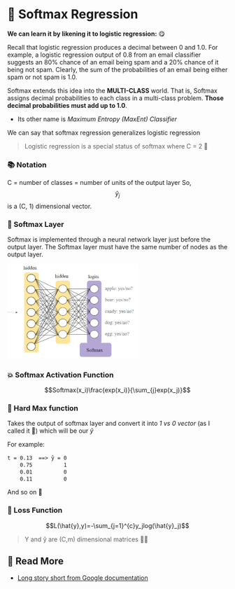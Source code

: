 # 🎨 Softmax Regression
**We can learn it by likening it to logistic regression:** 😋

Recall that logistic regression produces a decimal between 0 and 1.0. For example, a logistic regression output of 0.8 from an email classifier suggests an 80% chance of an email being spam and a 20% chance of it being not spam. Clearly, the sum of the probabilities of an email being either spam or not spam is 1.0.

Softmax extends this idea into the **MULTI-CLASS** world. That is, Softmax assigns decimal probabilities to each class in a multi-class problem. **Those decimal probabilities must add up to 1.0**.

* Its other name is _Maximum Entropy (MaxEnt) Classifier_

We can say that softmax regression generalizes logistic regression
> Logistic regression is a special status of softmax where C = 2 🤔

### 📚 Notation
C = number of classes = number of units of the output layer
So,  $$\hat{y}_j$$  is a (C, 1) dimensional vector.

### 🎨 Softmax Layer
Softmax is implemented through a neural network layer just before the output layer. The Softmax layer must have the same number of nodes as the output layer.

<img src="../res/SoftmaxLayer.png" width="300"  />

### 💥 Softmax Activation Function

$$Softmax(x_i)\frac{exp(x_i)}{\sum_{j}exp(x_j)}$$

### 🔨 Hard Max function 
Takes the output of softmax layer and convert it into _1 vs 0 vector_ (as I called it 🤭) which will be our _ŷ_

For example:
```
t = 0.13  ==> ̂y = 0
    0.75          1
    0.01          0
    0.11          0
```
And so on 🐾

### 🔎 Loss Function

$$L(\hat{y},y)=-\sum_{j=1}^{c}y_jlog(\hat{y}_j)$$

> Y and  ŷ are (C,m) dimensional matrices 👩‍🔧

## 🧐 Read More
* [Long story short from Google documentation](https://developers.google.com/machine-learning/crash-course/multi-class-neural-networks/softmax)